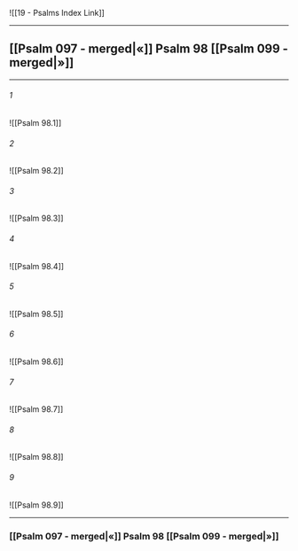 ![[19 - Psalms Index Link]]

---
##  [[Psalm 097 - merged|«]] Psalm 98 [[Psalm 099 - merged|»]]

---

###### 1
![[Psalm 98.1]] 

###### 2
![[Psalm 98.2]] 

###### 3
![[Psalm 98.3]] 

###### 4
![[Psalm 98.4]]

###### 5 
![[Psalm 98.5]] 

###### 6
![[Psalm 98.6]] 

###### 7
![[Psalm 98.7]] 

###### 8
![[Psalm 98.8]] 

###### 9
![[Psalm 98.9]] 


---
###  [[Psalm 097 - merged|«]] Psalm 98 [[Psalm 099 - merged|»]]